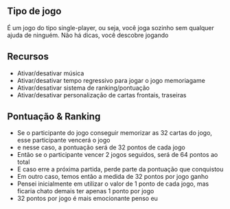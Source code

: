 
## Tipo de jogo
É um jogo do tipo single-player, ou seja, você joga sozinho sem qualquer ajuda de ninguém. Não há dicas, você descobre jogando

## Recursos
- Ativar/desativar música
- Ativar/desativar tempo regressivo para jogar o jogo memoriagame
- Ativar/desativar sistema de ranking/pontuação
- Ativar/desativar personalização de cartas frontais, traseiras

## Pontuação & Ranking
- Se o participante do jogo conseguir memorizar as 32 cartas do jogo, esse participante vencerá o jogo
- e nesse caso, a pontuação será de 32 pontos de cada jogo
- Então se o participante vencer 2 jogos seguidos, será de 64 pontos ao total
- E caso erre a próxima partida, perde parte da pontuação que conquistou
- Em outro caso, temos então a medida de 32 pontos por jogo ganho
- Pensei inicialmente em utilizar o valor de 1 ponto de cada jogo, mas ficaria chato demais ter apenas 1 ponto por jogo
- 32 pontos por jogo é mais emocionante penso eu